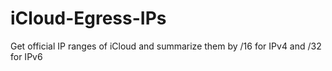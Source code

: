 # iCloud-Egress-IPs
Get official IP ranges of iCloud and summarize them by /16 for IPv4 and /32 for IPv6
